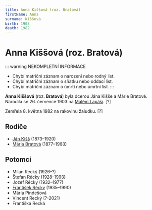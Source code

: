 ```yaml
---
title: Anna Kiššová (roz. Bratová)
firstName: Anna
surname: Kiššová
birth: 1903
death: 1982
---
```

# Anna Kiššová (roz. Bratová)

::: warning NEKOMPLETNÍ INFORMACE
- Chybí matriční záznam o narození nebo rodný list.
- Chybí matriční záznam o sňatku nebo oddací list.
- Chybí matriční záznam o úmrtí nebo úmrtní list.
:::

**Anna Kiššová** (roz. **Bratová**) byla dcerou Jána Kišše a Márie Bratové. Narodila se 26. července 1903 na [Malém Lapáši](https://cs.wikipedia.org/wiki/Mal%C3%BD_Lap%C3%A1%C5%A1). [?]

Zemřela 8. května 1982 na rakovinu žaludku. [?]


## Rodiče

- [Ján Kišš](kiss-jan-1873.md) (1873–1920)
- [Mária Bratová](bratova-maria-1877.md) (1877–1963)


## Potomci

- Milan Recký (1926–?)
- Štefan Récky (1928–1993)
- Jozef Récky (1932–1977)
- [František Récky](recky-frantisek-1935.md) (1935–1990)
- Mária Pindešová
- Vincent Recký (?-2021)
- Františka Recká